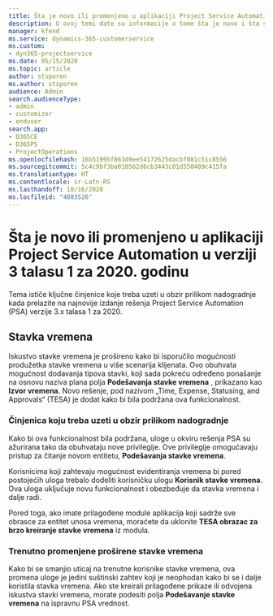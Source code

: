 ```yaml
---
title: Šta je novo ili promenjeno u aplikaciji Project Service Automation u verziji 3.x talasu 1 za 2020. godinu
description: U ovoj temi date su informacije o tome šta je novo i šta se promenilo u rešenju Project Service Automation u verziji 3 talasu 1 za 2020.
manager: kfend
ms.service: dynamics-365-customerservice
ms.custom:
- dyn365-projectservice
ms.date: 05/15/2020
ms.topic: article
author: stsporen
ms.author: stsporen
audience: Admin
search.audienceType:
- admin
- customizer
- enduser
search.app:
- D365CE
- D365PS
- ProjectOperations
ms.openlocfilehash: 16b51995f863d9ee54172625dacbf081c51c8556
ms.sourcegitcommit: 5c4c9bf3ba018562d6cb3443c01d550489c415fa
ms.translationtype: HT
ms.contentlocale: sr-Latn-RS
ms.lasthandoff: 10/16/2020
ms.locfileid: "4083526"
---
```

# <a name="whats-new-or-changed-in-project-service-automation-version-3-wave-1-2020"></a>Šta je novo ili promenjeno u aplikaciji Project Service Automation u verziji 3 talasu 1 za 2020. godinu
Tema ističe ključne činjenice koje treba uzeti u obzir prilikom nadogradnje kada prelazite na najnovije izdanje rešenja Project Service Automation (PSA) verzije 3.x talasa 1 za 2020.

## <a name="time-entry"></a>Stavka vremena
Iskustvo stavke vremena je prošireno kako bi isporučilo mogućnosti produžetka stavke vremena u više scenarija klijenata. Ovo obuhvata mogućnost dodavanja tipova stavki, koji sada pokreću određeno ponašanje na osnovu naziva plana polja **Podešavanja stavke vremena** , prikazano kao **Izvor vremena**. Novo rešenje, pod nazivom „Time, Expense, Statusing, and Approvals“ (TESA) je dodat kako bi bila podržana ova funkcionalnost.

### <a name="upgrade-consideration"></a>Činjenica koju treba uzeti u obzir prilikom nadogradnje
Kako bi ova funkcionalnost bila podržana, uloge u okviru rešenja PSA su ažurirana tako da obuhvataju nove privilegije. Ove privilegije omogućavaju pristup za čitanje novom entitetu, **Podešavanja stavke vremena**.

Korisnicima koji zahtevaju mogućnost evidentiranja vremena bi pored postojećih uloga trebalo dodeliti korisničku ulogu **Korisnik stavke vremena**. Ova uloga uključuje novu funkcionalnost i obezbeđuje da stavka vremena i dalje radi.

Pored toga, ako imate prilagođene module aplikacija koji sadrže sve obrasce za entitet unosa vremena, moraćete da uklonite **TESA obrazac za brzo kreiranje stavke vremena** iz modula.

### <a name="currently-extended-time-entry-changes"></a>Trenutno promenjene proširene stavke vremena
Kako bi se smanjio uticaj na trenutne korisnike stavke vremena, ova promena uloge je jedini suštinski zahtev koji je neophodan kako bi se i dalje koristila stavka vremena. Ako ste kreirali prilagođene prikaze ili odvojena iskustva stavki vremena, morate podesiti polja **Podešavanje stavke vremena** na ispravnu PSA vrednost.
